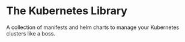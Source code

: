 # The Kubernetes Library

A collection of manifests and helm charts to manage your Kubernetes clusters like a boss.
